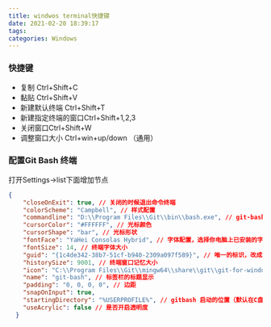 ```yaml
---
title: windwos terminal快捷键
date: 2021-02-20 18:39:17
tags:
categories: Windows
---
```


### 快捷键

- 复制 Ctrl+Shift+C
- 黏贴 Ctrl+Shift+V
- 新建默认终端 Ctrl+Shift+T
- 新建指定终端的窗口Ctrl+Shift+1,2,3
- 关闭窗口Ctrl+Shift+W
- 调整窗口大小 Ctrl+win+up/down （通用）

### 配置Git Bash 终端

打开Settings->list下面增加节点

```json
{
    "closeOnExit": true, // 关闭的时候退出命令终端
    "colorScheme": "Campbell", // 样式配置
    "commandline": "D:\\Program Files\\Git\\bin\\bash.exe", // git-bash的命令行所在位置
    "cursorColor": "#FFFFFF", // 光标颜色
    "cursorShape": "bar", // 光标形状
    "fontFace": "YaHei Consolas Hybrid", // 字体配置，选择你电脑上已安装的字体
    "fontSize": 14, // 终端字体大小
    "guid": "{1c4de342-38b7-51cf-b940-2309a097f589}", // 唯一的标识，改成和其他的已有终端不一样
    "historySize": 9001, // 终端窗口记忆大小
    "icon": "C:\\Program Files\\Git\\mingw64\\share\\git\\git-for-windows.ico", // git的图标
    "name": "git-bash", // 标签栏的标题显示
    "padding": "0, 0, 0, 0", // 边距
    "snapOnInput": true,
    "startingDirectory": "%USERPROFILE%", // gitbash 启动的位置（默认在C盘的用户里面的就是 ~ ）
    "useAcrylic": false // 是否开启透明度
  }
```

